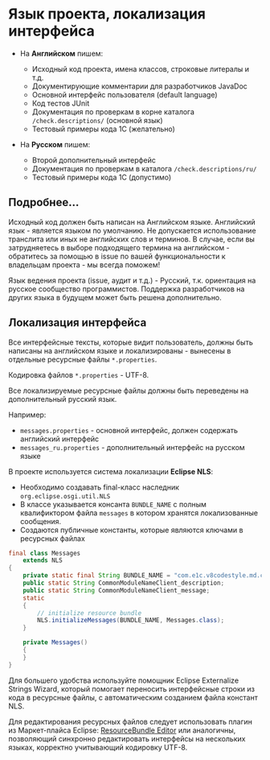 # Язык проекта, локализация интерфейса


- На **Английском** пишем:
   - Исходный код проекта, имена классов, строковые литералы и т.д.
   - Документирующие комментарии для разработчиков JavaDoc
   - Основной интерфейс пользователя (default language)
   - Код тестов JUnit
   - Документация по проверкам в корне каталога `/check.descriptions/` (основной язык)
   - Тестовый примеры кода 1С (желательно)

- На **Русском** пишем:
   - Второй дополнительный интерфейс
   - Документация по проверкам в каталога `/check.descriptions/ru/`
   - Тестовый примеры кода 1С (допустимо)


## Подробнее...

Исходный код должен быть написан на Английском языке. Английский язык - является языком по умолчанию. 
Не допускается использование транслита или иных не английских слов и терминов. 
В случае, если вы затрудняетесь в выборе подходящего термина на английском - обратитесь за помощью в issue по вашей функциональности к владельцам проекта - мы всегда поможем!

Язык ведения проекта (issue, аудит и т.д.) - Русский, т.к. ориентация на русское сообщество программистов. 
Поддержка разработчиков на других языка в будущем может быть решена дополнительно.

## Локализация интерфейса

Все интерфейсные тексты, которые видит пользователь, должны быть написаны на английском языке и локализированы - вынесены в отдельные ресурсные файлы `*.properties`. 

Кодировка файлов  `*.properties` - UTF-8.

Все локализируемые ресурсные файлы должны быть переведены на дополнительный русский язык.

Например:

- `messages.properties` - основной интерфейс, должен содержать английский интерфейс
- `messages_ru.properties` - дополнительный интерфейс на русском языке

В проекте используется система локализации **Eclipse NLS**:

- Необходимо создавать final-класс наследник `org.eclipse.osgi.util.NLS`
- В классе указывается консанта `BUNDLE_NAME` с полным квалификтором файла `messages` в котором хранятся локализованные сообщения.
- Создаются публичные константы, которые являются ключами в ресурсных файлах

```java
final class Messages
    extends NLS
{
    private static final String BUNDLE_NAME = "com.e1c.v8codestyle.md.check.messages"; //$NON-NLS-1$
    public static String CommonModuleNameClient_description;
    public static String CommonModuleNameClient_message;
    static
    {
        // initialize resource bundle
        NLS.initializeMessages(BUNDLE_NAME, Messages.class);
    }

    private Messages()
    {
    }
}
```

Для большего удобства используйте помощник Eclipse Externalize Strings Wizard, который помогает переносить интерфейсные строки из кода в ресурсные файлы, с автоматическим созданием файла констант NLS.

Для редактирования ресурсных файлов следует использовать плагин из Маркет-плайса Eclipse: [ResourceBundle Editor](https://marketplace.eclipse.org/node/2628188) или аналогичны, позволяющий синхронно редактировать интерфейсы на нескольких языках, корректно учитывающий кодировку UTF-8.

